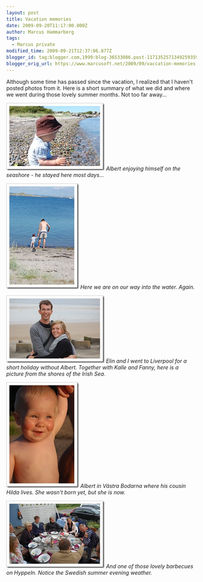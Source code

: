 ```yaml
---
layout: post
title: Vacation memories
date: 2009-09-20T11:17:00.000Z
author: Marcus Hammarberg
tags:
  - Marcus private
modified_time: 2009-09-21T12:37:06.877Z
blogger_id: tag:blogger.com,1999:blog-36533086.post-1171352571349259359
blogger_orig_url: https://www.marcusoft.net/2009/09/vaccation-memories.html
---
```


Although some time has passed since the vacation, I realized that I haven't posted photos from it. Here is a short summary of what we did and where we went during those lovely summer months. Not too far away...

![Albert enjoying himself on the seashore](/img/DSC_1012_thumb.jpg) *Albert enjoying himself on the seashore - he stayed here most days...*

![Here we are on our way into the water](/img/DSC_1023_thumb.jpg) *Here we are on our way into the water. Again.*

![Elin and I in Liverpool](/img/DSC_1138_thumb.jpg) *Elin and I went to Liverpool for a short holiday without Albert. Together with Kalle and Fanny, here is a picture from the shores of the Irish Sea.*

![Albert in Västra Bodarna](/img/DSC_1072_thumb.jpg) *Albert in Västra Bodarna where his cousin Hilda lives. She wasn't born yet, but she is now.*

![Lovely barbecues on Hyppeln](/img/DSC_1420_thumb.jpg) *And one of those lovely barbecues on Hyppeln. Notice the Swedish summer evening weather.*
